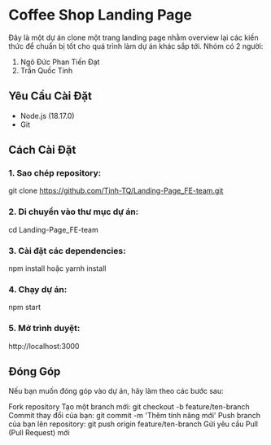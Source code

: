 # Coffee Shop Landing Page

Đây là một dự án clone một trang landing page nhằm overview lại các kiến thức để chuẩn bị tốt cho quá trình làm dự án khác sắp tới.
Nhóm có 2 người:
1. Ngô Đức Phan Tiến Đạt
2. Trần Quốc Tính

## Yêu Cầu Cài Đặt

- Node.js (18.17.0)
- Git

## Cách Cài Đặt

### 1. Sao chép repository:

git clone https://github.com/Tinh-TQ/Landing-Page_FE-team.git

### 2. Di chuyển vào thư mục dự án:
cd Landing-Page_FE-team

### 3. Cài đặt các dependencies:
npm install hoặc yarnh install

### 4. Chạy dự án:
npm start

### 5. Mở trình duyệt:
http://localhost:3000

## Đóng Góp
Nếu bạn muốn đóng góp vào dự án, hãy làm theo các bước sau:

Fork repository
Tạo một branch mới: git checkout -b feature/ten-branch
Commit thay đổi của bạn: git commit -m 'Thêm tính năng mới'
Push branch của bạn lên repository: git push origin feature/ten-branch
Gửi yêu cầu Pull (Pull Request) mới
